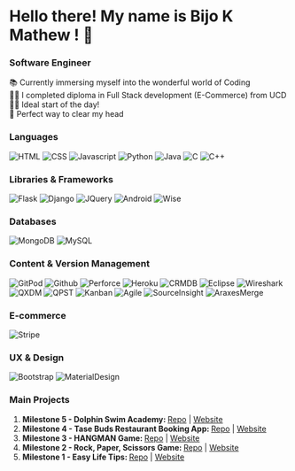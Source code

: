 # Hello there! My name is Bijo K Mathew ! 👋
### Software Engineer

📚  Currently immersing myself into the wonderful world of Coding  
👨‍💻  I completed diploma in Full Stack development (E-Commerce) from UCD  
🏃‍♀️  Ideal start of the day!  
🎼  Perfect way to clear my head 

### Languages

![HTML](https://img.shields.io/static/v1?label=HTML&message=5&style=flat&color=E34F26&logo=html5)
![CSS](https://img.shields.io/static/v1?label=CSS&message=3&style=flat&color=1572B6&logo=css3)
![Javascript](https://img.shields.io/static/v1?label=JavaScript&message=ES8&style=flat&color=F7DF1E&logo=JavaScript)
![Python](https://img.shields.io/static/v1?label=Python&message=3&style=flat&color=3776AB&logo=PYTHON)
![Java](https://img.shields.io/static/v1?label=Java&message=8&style=flat&color=FEFF86&logo=JAVA)
![C](https://img.shields.io/static/v1?label=C&message=c11&style=flat&color=19A7CE&logo=c)
![C++](https://img.shields.io/static/v1?label=C++&message=14&style=flat&color=8F43EE&logo=c++)
### Libraries & Frameworks

![Flask](https://img.shields.io/static/v1?label=Flask&message=1.1.2&style=flat&color=000000&logo=flask)
![Django](https://img.shields.io/static/v1?label=Django&message=3.0.8&style=flat&color=092E20&logo=django)
![JQuery](https://img.shields.io/static/v1?label=JQuery&message=3.5.1&style=flat&color=0769AD&logo=jquery)
![Android](https://img.shields.io/static/v1?label=android&message=3.5.1&style=flat&color=FEFF86&logo=android)
![Wise](https://img.shields.io/static/v1?label=wise&message=3.5.1&style=flat&color=FEFF86&logo=wise)

### Databases

![MongoDB](https://img.shields.io/static/v1?label=MongoDB&message=4.2.8&style=flat&color=47A248&logo=mongodb)
![MySQL](https://img.shields.io/static/v1?label=MySQL&message=8&style=flat&color=4479A1&logo=mysql)

### Content & Version Management

![GitPod](https://img.shields.io/static/v1?label=GitPod&message=🌙&style=flat&color=1AA6E4&logo=gitpod)
![Github](https://img.shields.io/static/v1?label=GitHub&message=🪐&style=flat&color=181717&logo=github)
![Perforce](https://img.shields.io/static/v1?label=Perforce&message=🪐&style=flat&color=181717&logo=Perforce)
![Heroku](https://img.shields.io/static/v1?label=Heroku&message=👽&style=flat&color=430098&logo=heroku)
![CRMDB](https://img.shields.io/static/v1?label=CRMDB&message=🔍&style=flat&color=430098&logo=CRMDB)
![Eclipse](https://img.shields.io/static/v1?label=Eclipse&message=🆔&style=flat&color=430098&logo=Eclipse)
![Wireshark](https://img.shields.io/static/v1?label=Wireshark&message=📶&style=flat&color=430098&logo=Wireshark)
![QXDM](https://img.shields.io/static/v1?label=QXDM&message=👨‍💻&style=flat&color=430098&logo=QXDM)
![QPST](https://img.shields.io/static/v1?label=QPST&message=🔦&style=flat&color=430098&logo=QPST)
![Kanban](https://img.shields.io/static/v1?label=Kanban&message=📝&style=flat&color=430098&logo=Kanban)
![Agile](https://img.shields.io/static/v1?label=Agile&message=📔&style=flat&color=430098&logo=Agile)
![SourceInsight](https://img.shields.io/static/v1?label=Source-Insight&message=👩‍💻&style=flat&color=430098&logo=Source-Insight)
![AraxesMerge](https://img.shields.io/static/v1?label=Araxes-Merge&message=👽&style=flat&color=430098&logo=Araxes-Merge)


### E-commerce

![Stripe](https://img.shields.io/static/v1?label=Stripe&message=💰&style=flat&color=008CDD&logo=stripe)

### UX & Design

![Bootstrap](https://img.shields.io/static/v1?label=Bootstrap&message=🎨&style=flat&color=563D7C&logo=bootstrap)
![MaterialDesign](https://img.shields.io/static/v1?label=MaterialDesign&message=🎨&style=flat&color=757575&logo=material-design)

### Main Projects

1.  <strong>Milestone 5 - Dolphin Swim Academy: </strong><a href="https://github.com/bijokmathew/DolphinSwimAcademy-v1" alt=" Dolphin Swim Academy" target="_blank">Repo</a> | <a href="https://dolphinswimacademy.herokuapp.com/" alt=" Dolphin Swim Academy website" target="_blank">Website</a>
2.  <strong>Milestone 4 - Tase Buds Restaurant Booking App: </strong><a href="https://github.com/bijokmathew/Taste-Buds-Restaurant-App" alt="Tase Buds Restaurant Booking App Repo" target="_blank">Repo</a> | <a href="https://taste-buds-restaurantapp.herokuapp.com/" alt="Tase Buds Restaurant Booking App website" target="_blank">Website</a>
3.  <strong>Milestone 3 - HANGMAN Game: </strong><a href="https://github.com/bijokmathew/HangMan" alt="HANGMAN Game Repo" target="_blank">Repo</a> | <a href="https://hangman-gameapp.herokuapp.com/" alt="HANGMAN Game website" target="_blank">Website</a>
4.  <strong>Milestone 2 - Rock, Paper, Scissors Game: </strong><a href="https://github.com/bijokmathew/Rock-Paper-Scissors" alt="Rock, Paper, Scissors Repo" target="_blank">Repo</a> | <a href="https://bijokmathew.github.io/Rock-Paper-Scissors/" alt="Rock, Paper, Scissors website" target="_blank">Website</a>
5.  <strong>Milestone 1 - Easy Life Tips: </strong><a href="https://github.com/bijokmathew/tips-for-easylife" alt="Easy Life Tips" target="_blank">Repo</a> | <a href="https://bijokmathew.github.io/tips-for-easylife/" alt="Easy Life Tips website" target="_blank">Website</a>
